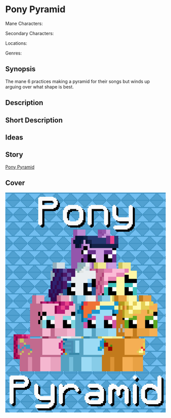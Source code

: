 # Pony Pyramid

Mane Characters: 

Secondary Characters: 

Locations: 

Genres:

## Synopsis
The mane 6 practices making a pyramid for their songs but winds up arguing over what shape is best.

## Description


## Short Description


## Ideas


## Story
[Pony Pyramid](./pony-pyramid.md)

## Cover
![cover](./cover/cover-upscaled.png)